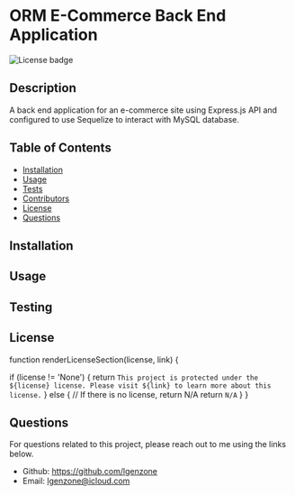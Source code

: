 # ORM E-Commerce Back End Application 

  ![License badge](https://img.shields.io/badge/license-MIT-green})

  ## Description
  A back end application for an e-commerce site using Express.js API and configured to use Sequelize to interact with MySQL database.

  ## Table of Contents 

  * [Installation](#installation)
  * [Usage](#usage)
  * [Tests](#tests)
  * [Contributors](#contributors)
  * [License](#license)
  * [Questions](#questions)
  
  ## Installation 
  

  ## Usage 
  

  ## Testing 
  

  ## License 
  function renderLicenseSection(license, link) {

  if (license != 'None') {
    return `This project is protected under the ${license} license. Please visit ${link} to learn more about this license.`
  } else {
    // If there is no license, return N/A
    return `N/A`
  }
}

  ## Questions 
  
  For questions related to this project, please reach out to me using the links below. 
  * Github: https://github.com/lgenzone
  * Email: lgenzone@icloud.com

  